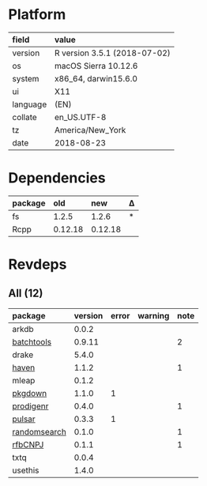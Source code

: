 # Platform

|field    |value                        |
|:--------|:----------------------------|
|version  |R version 3.5.1 (2018-07-02) |
|os       |macOS Sierra 10.12.6         |
|system   |x86_64, darwin15.6.0         |
|ui       |X11                          |
|language |(EN)                         |
|collate  |en_US.UTF-8                  |
|tz       |America/New_York             |
|date     |2018-08-23                   |

# Dependencies

|package |old     |new     |Δ  |
|:-------|:-------|:-------|:--|
|fs      |1.2.5   |1.2.6   |*  |
|Rcpp    |0.12.18 |0.12.18 |   |

# Revdeps

## All (12)

|package                                  |version |error |warning |note |
|:----------------------------------------|:-------|:-----|:-------|:----|
|arkdb                                    |0.0.2   |      |        |     |
|[batchtools](problems.md#batchtools)     |0.9.11  |      |        |2    |
|drake                                    |5.4.0   |      |        |     |
|[haven](problems.md#haven)               |1.1.2   |      |        |1    |
|mleap                                    |0.1.2   |      |        |     |
|[pkgdown](problems.md#pkgdown)           |1.1.0   |1     |        |     |
|[prodigenr](problems.md#prodigenr)       |0.4.0   |      |        |1    |
|[pulsar](problems.md#pulsar)             |0.3.3   |1     |        |     |
|[randomsearch](problems.md#randomsearch) |0.1.0   |      |        |1    |
|[rfbCNPJ](problems.md#rfbcnpj)           |0.1.1   |      |        |1    |
|txtq                                     |0.0.4   |      |        |     |
|usethis                                  |1.4.0   |      |        |     |

